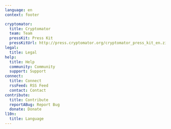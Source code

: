 ```yaml
---
language: en
context: footer

cryptomator:
  title: Cryptomator
  team: Team
  pressKit: Press Kit
  pressKitUrl: http://press.cryptomator.org/cryptomator_press_kit_en.zip
legal:
  title: Legal
help:
  title: Help
  community: Community
  support: Support
connect:
  title: Connect
  rssFeed: RSS Feed
  contact: Contact
contribute:
  title: Contribute
  reportABug: Report Bug
  donate: Donate
l10n:
  title: Language
---
```

